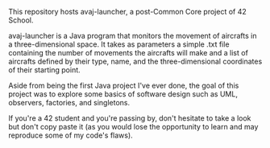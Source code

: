 This repository hosts avaj-launcher, a post-Common Core project of 42 School.

avaj-launcher is a Java program that monitors the movement of aircrafts in a three-dimensional space. It takes as parameters a simple .txt file containing the number of movements the aircrafts will make and a list of aircrafts defined by their type, name, and the three-dimensional coordinates of their starting point.

Aside from being the first Java project I've ever done, the goal of this project was to explore some basics of software design such as UML, observers, factories, and singletons.

If you're a 42 student and you're passing by, don't hesitate to take a look but don't copy paste it (as you would lose the opportunity to learn and may reproduce some of my code's flaws).
